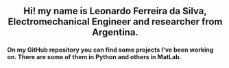 <h2 align="center"> Hi! my name is Leonardo Ferreira da Silva, Electromechanical Engineer and researcher from Argentina. </h2>

####     On my GitHub repository you can find some projects I've been working on. There are some of them in Python and others in MatLab.   

